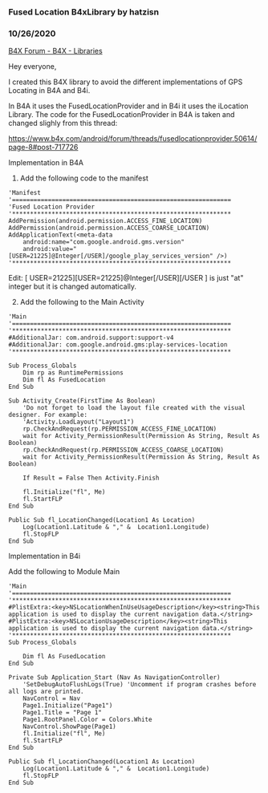 ###  Fused Location B4xLibrary by hatzisn
### 10/26/2020
[B4X Forum - B4X - Libraries](https://www.b4x.com/android/forum/threads/116055/)

Hey everyone,  
  
I created this B4X library to avoid the different implementations of GPS Locating in B4A and B4i.  
  
In B4A it uses the FusedLocationProvider and in B4i it uses the iLocation Library. The code for the FusedLocationProvider in B4A is taken and changed slighly from this thread:  
  
<https://www.b4x.com/android/forum/threads/fusedlocationprovider.50614/page-8#post-717726>  
  
  
  
Implementation in B4A  
  
1) Add the following code to the manifest  

```B4X
'Manifest  
'=============================================================  
'Fused Location Provider  
'*************************************************************  
AddPermission(android.permission.ACCESS_FINE_LOCATION)  
AddPermission(android.permission.ACCESS_COARSE_LOCATION)  
AddApplicationText(<meta-data  
    android:name="com.google.android.gms.version"  
    android:value="[USER=21225]@Integer[/USER]/google_play_services_version" />)  
'*************************************************************
```

  
  
Edit: [ USER=21225][USER=21225]@Integer[/USER][/USER ] is just "at" integer but it is changed automatically.  
  
  
  
2) Add the following to the Main Activity  

```B4X
'Main  
'=============================================================  
'*************************************************************  
#AdditionalJar: com.android.support:support-v4  
#AdditionalJar: com.google.android.gms:play-services-location  
'*************************************************************  
  
Sub Process_Globals  
    Dim rp as RuntimePermissions  
    Dim fl As FusedLocation  
End Sub  
  
Sub Activity_Create(FirstTime As Boolean)  
    'Do not forget to load the layout file created with the visual designer. For example:  
    'Activity.LoadLayout("Layout1")  
    rp.CheckAndRequest(rp.PERMISSION_ACCESS_FINE_LOCATION)  
    wait for Activity_PermissionResult(Permission As String, Result As Boolean)  
    rp.CheckAndRequest(rp.PERMISSION_ACCESS_COARSE_LOCATION)  
    wait for Activity_PermissionResult(Permission As String, Result As Boolean)  
  
    If Result = False Then Activity.Finish  
  
    fl.Initialize("fl", Me)  
    fl.StartFLP  
End Sub  
  
Public Sub fl_LocationChanged(Location1 As Location)  
    Log(Location1.Latitude & "," &  Location1.Longitude)  
    fl.StopFLP  
End Sub
```

  
  
  
Implementation in B4i  
  
Add the following to Module Main  
  

```B4X
'Main  
'=============================================================  
'*************************************************************  
#PlistExtra:<key>NSLocationWhenInUseUsageDescription</key><string>This application is used to display the current navigation data.</string>  
#PlistExtra:<key>NSLocationUsageDescription</key><string>This application is used to display the current navigation data.</string>  
'*************************************************************  
Sub Process_Globals  
  
    Dim fl As FusedLocation  
End Sub  
  
Private Sub Application_Start (Nav As NavigationController)  
    'SetDebugAutoFlushLogs(True) 'Uncomment if program crashes before all logs are printed.  
    NavControl = Nav  
    Page1.Initialize("Page1")  
    Page1.Title = "Page 1"  
    Page1.RootPanel.Color = Colors.White  
    NavControl.ShowPage(Page1)  
    fl.Initialize("fl", Me)  
    fl.StartFLP  
End Sub  
  
Public Sub fl_LocationChanged(Location1 As Location)  
    Log(Location1.Latitude & "," &  Location1.Longitude)  
    fl.StopFLP  
End Sub
```